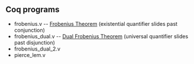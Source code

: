 
## Coq programs
+ frobenius.v -- [Frobenius Theorem][] (existential quantifier slides past conjunction)  
+ frobenius_dual.v -- [Dual Frobenius Theorem][] (universal quantifier slides past disjunction)  
+ frobenius_dual_2.v
+ pierce_lem.v

[Frobenius Theorem]: http://www.youtube.com/watch?v=z861PoZPGqk&feature=share&list=PLDD40A96C2ED54E99&index=3
[Dual Frobenius Theorem]: http://www.youtube.com/watch?v=tZRAFKIv6Js&feature=share&list=PLDD40A96C2ED54E99&index=4
[Dual Frobenius Theorem implies LEM]: http://www.youtube.com/watch?v=tZRAFKIv6Js&feature=share&list=PLDD40A96C2ED54E99&index=5


